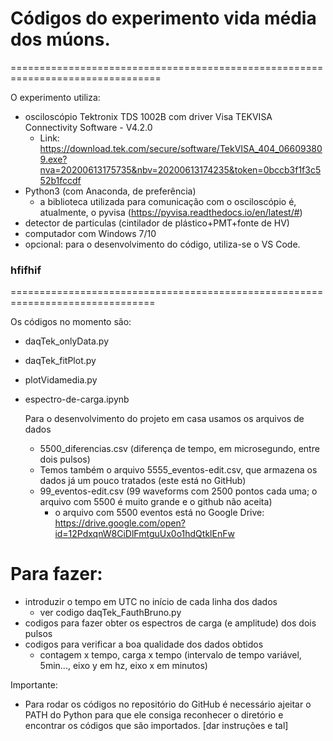 # Códigos do experimento vida média dos múons.
================================================================================
  
O experimento utiliza:
 -  osciloscópio Tektronix TDS 1002B com driver Visa TEKVISA Connectivity Software - V4.2.0
	- Link: https://download.tek.com/secure/software/TekVISA_404_066093809.exe?nva=20200613175735&nbv=20200613174235&token=0bccb3f1f3c552b1fccdf
 - Python3 (com Anaconda, de preferência)
 	- a biblioteca utilizada para comunicação com o osciloscópio é, atualmente, o pyvisa (https://pyvisa.readthedocs.io/en/latest/#)
 - detector de particulas (cintilador de plástico+PMT+fonte de HV)
 - computador com Windows 7/10 
 - opcional: para o desenvolvimento do código, utiliza-se o VS Code. 

### hfifhif 
===============================================================================

Os códigos no momento são:
 - daqTek_onlyData.py
 - daqTek_fitPlot.py
 - plotVidamedia.py
 - espectro-de-carga.ipynb
	 
	Para o desenvolvimento do projeto em casa usamos os arquivos de dados
	 - 5500_diferencias.csv (diferença de tempo, em microsegundo, entre dois pulsos)
	 - Temos também o arquivo 5555_eventos-edit.csv, que armazena os dados já um pouco tratados (este está no GitHub)
	 - 99_eventos-edit.csv (99 waveforms com 2500 pontos cada uma; o arquivo com 5500 é muito grande e o github não aceita)
	    - o arquivo com 5500 eventos está no Google Drive: 
	    	https://drive.google.com/open?id=12PdxqnW8CiDlFmtguUx0o1hdQtklEnFw

	 
# Para fazer:
 - introduzir o tempo em UTC no início de cada linha dos dados
 	- ver codigo daqTek_FauthBruno.py
 - codigos para fazer obter os espectros de carga (e amplitude) dos dois pulsos 
 - codigos para verificar a boa qualidade dos dados obtidos
	- contagem x tempo,  carga x tempo (intervalo de tempo variável, 5min..., eixo y em hz, eixo x em minutos)


Importante:
 - Para rodar os códigos no repositório do GitHub é necessário ajeitar o PATH do Python para que ele consiga reconhecer o diretório e encontrar os códigos que são importados.
 [dar instruções e tal]

